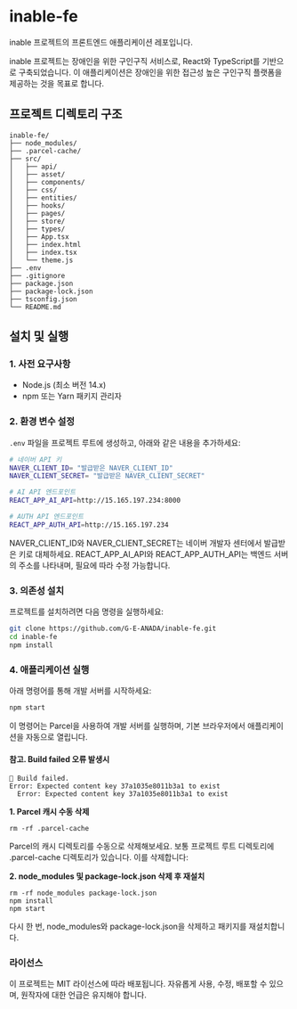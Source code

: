# inable-fe

inable 프로젝트의 프론트엔드 애플리케이션 레포입니다.

inable 프로젝트는 장애인을 위한 구인구직 서비스로, React와 TypeScript를 기반으로 구축되었습니다. 이 애플리케이션은 장애인을 위한 접근성 높은 구인구직 플랫폼을 제공하는 것을 목표로 합니다.

## 프로젝트 디렉토리 구조

```
inable-fe/
├── node_modules/
├── .parcel-cache/
├── src/
│   ├── api/
│   ├── asset/
│   ├── components/
│   ├── css/
│   ├── entities/
│   ├── hooks/
│   ├── pages/
│   ├── store/
│   ├── types/
│   ├── App.tsx
│   ├── index.html
│   ├── index.tsx
│   └── theme.js
├── .env
├── .gitignore
├── package.json
├── package-lock.json
├── tsconfig.json
└── README.md
```

## 설치 및 실행

### 1. 사전 요구사항

- Node.js (최소 버전 14.x)
- npm 또는 Yarn 패키지 관리자

### 2. 환경 변수 설정

`.env` 파일을 프로젝트 루트에 생성하고, 아래와 같은 내용을 추가하세요:

```bash
# 네이버 API 키
NAVER_CLIENT_ID= "발급받은 NAVER_CLIENT_ID"
NAVER_CLIENT_SECRET= "발급받은 NAVER_CLIENT_SECRET"

# AI API 엔드포인트
REACT_APP_AI_API=http://15.165.197.234:8000

# AUTH API 엔드포인트
REACT_APP_AUTH_API=http://15.165.197.234
```

NAVER_CLIENT_ID와 NAVER_CLIENT_SECRET는 네이버 개발자 센터에서 발급받은 키로 대체하세요. REACT_APP_AI_API와 REACT_APP_AUTH_API는 백엔드 서버의 주소를 나타내며, 필요에 따라 수정 가능합니다.

### 3. 의존성 설치

프로젝트를 설치하려면 다음 명령을 실행하세요:

```bash
git clone https://github.com/G-E-ANADA/inable-fe.git
cd inable-fe
npm install
```

### 4. 애플리케이션 실행

아래 명령어를 통해 개발 서버를 시작하세요:

```bash
npm start
```

이 명령어는 Parcel을 사용하여 개발 서버를 실행하며, 기본 브라우저에서 애플리케이션을 자동으로 열립니다.

#### 참고. Build failed 오류 발생시

```
🚨 Build failed.
Error: Expected content key 37a1035e8011b3a1 to exist
  Error: Expected content key 37a1035e8011b3a1 to exist
```

**1. Parcel 캐시 수동 삭제**

```
rm -rf .parcel-cache
```

Parcel의 캐시 디렉토리를 수동으로 삭제해보세요. 보통 프로젝트 루트 디렉토리에 .parcel-cache 디렉토리가 있습니다. 이를 삭제합니다:

**2. node_modules 및 package-lock.json 삭제 후 재설치**

```
rm -rf node_modules package-lock.json
npm install
npm start
```

다시 한 번, node_modules와 package-lock.json을 삭제하고 패키지를 재설치합니다.

### 라이선스

이 프로젝트는 MIT 라이선스에 따라 배포됩니다. 자유롭게 사용, 수정, 배포할 수 있으며, 원작자에 대한 언급은 유지해야 합니다.
